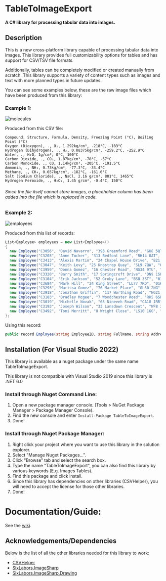 # TableToImageExport
**A C# library for processing tabular data into images.**

## Description
This is a new cross-platform library capable of processing tabular data into images. This library provides full customizability options for tables and has support for CSV/TSV file formats.

Additionally, tables can be completely modified or created manually from scratch. This library supports a variety of content types such as images and text with more planned types in future updates.

You can see some examples below, these are the raw image files which have been produced from this library:
### Example 1:
![molecules](https://user-images.githubusercontent.com/87785573/181994622-a46bdde5-429a-4332-9de2-c75ed214616c.png)

Produced from this CSV file:
```
Compound, Structure, Formula, Density, Freezing Point (°C), Boiling Point (°C)
Oxygen (Dioxygen), ., O₂, 1.292kg/cm³, -218°C, -183°C
Hydrogen (Dihydrogen), ., H₂, 0.08375kg/cm³, -259.2°C, -252.9°C
Water, ., H₂O, 1g/cm³, 0°C, 100°C
Carbon Dioxide, ., CO₂, 1.87kg/cm³, -78°C, -57°C
Carbon Monoxide, ., CO, 1.14kg/cm³, -205°C, -191.5°C
Ammonia, ., NH₃, 0.73kg/cm³, -77.3°C, -33.4°C
Methane, ., CH₄, 0.657kg/cm³, -182°C, -161.6°C
Salt (Sodium Chloride), ., NaCl, 2.16 g/cm³, 801°C, 1465°C
Hydrogen Peroxide, ., H₂O₂, 1.45 g/cm³, -0.4°C, 150°C
```
###### *Since the file itself cannot store images, a placeholder column has been added into the file which is replaced in code.*

### Example 2:
![employees](https://user-images.githubusercontent.com/87785573/182039577-88dc8cc5-a03a-4fcf-b052-7ef4f3c1fa84.png)

Produced from this list of records:
```C#
List<Employee> employees = new List<Employee>()
{
  new Employee("C3056", "David Navarro", "393 Greenford Road", "GU8 5QT", "0161 496 0141", new DateTime(2009, 12, 2)),
  new Employee("C3203", "Anne Tucker", "313 Bedfont Lane", "RH14 0AT", "0161 496 0664", new DateTime(2011, 3, 28)),
  new Employee("C3413", "Alexis Martin", "24 Chapel House Drive", "B21 0SU", "0161 496 0914", new DateTime(2012, 10, 28)),
  new Employee("C3047", "Keith Levy", "25 Knostrop Quay", "SL9 7QW", "0161 496 0570", new DateTime(2009, 12, 29)),
  new Employee("C3959", "Donna Gomez", "16 Chester Road", "NG34 9TU", "0161 496 0400", new DateTime(2009, 9, 20)),
  new Employee("C3320", "Barry Smith", "17 Springcroft Drive", "DN9 1SF", "0161 496 0787", new DateTime(2020, 12, 10)),
  new Employee("C3104", "Erik Jackson", "52 Groby Lane", "BS8 3ST", "0161 496 0598", new DateTime(2006, 10, 1)),
  new Employee("C3684", "Mark Hill", "24 King Street", "LL77 7RD", "0161 496 0747", new DateTime(2008, 12, 19)),
  new Employee("C3293", "Marissa Gomez", "76 Market Place", "GL50 2NG", "0161 496 0569", new DateTime(2014, 11, 9)),
  new Employee("C3918", "Jonathan Griffin", "117 Worthing Road", "NG21 0TA", "0161 496 0313", new DateTime(2015, 6, 3)),
  new Employee("C3183", "Bradley Mcgee", "7 Woodchester Road", "RH5 6SF", "0161 496 0252", new DateTime(2008, 1, 12)),
  new Employee("C3019", "Michelle Novak", "63 Nineveh Road", "CA18 1RR", "0161 496 0695", new DateTime(2017, 1, 30)),
  new Employee("C3193", "Joseph Wilson", "33 Lansdown Crescent", "WF8 3EL", "0161 496 0859", new DateTime(2006, 10, 4)),
  new Employee("C3492", "Toni Merritt", "8 Wright Close", "LS10 1GG", "0161 496 0587", new DateTime(2022, 5, 8))
};
```
Using this record:
```C#
public record Employee(string EmployeeID, string FullName, string Address, string Postcode, string PhoneNumber, DateTime DateEmployed);
```


## Installation (For Visual Studio 2022)
This library is available as a nuget package under the same name TableToImageExport.

This library is not compatible with Visual Studio 2019 since this library is .NET 6.0

### Install through Nuget Command Line:
1. Open a new package manager console. (Tools > NuGet Package Manager > Package Manager Console).
2. Find the new console and enter `Install-Package TableToImageExport`.
3. Done!

### Install through Nuget Package Manager:
1. Right click your project where you want to use this library in the solution explorer.
2. Select "Manage Nuget Packages...".
3. Click "Browse" tab and select the search box.
4. Type the name "TableToImageExport", you can also find this library by various keywords (E.g. Images Tables).
5. Find this package and click install.
6. Since this library has dependencies on other libraries (CSVHelper), you will need to accept the license for those other libraries.
7. Done!

# Documentation/Guide:
See the [wiki](https://github.com/liammct4/TableToImageExport/wiki).

## Acknowledgements/Dependencies
Below is the list of all the other libraries needed for this library to work:
- [CSVHelper](https://joshclose.github.io/CsvHelper/)
- [SixLabors.ImageSharp](https://sixlabors.com/products/imagesharp/)
- [SixLabors.ImageSharp.Drawing](https://github.com/SixLabors/ImageSharp.Drawing)
